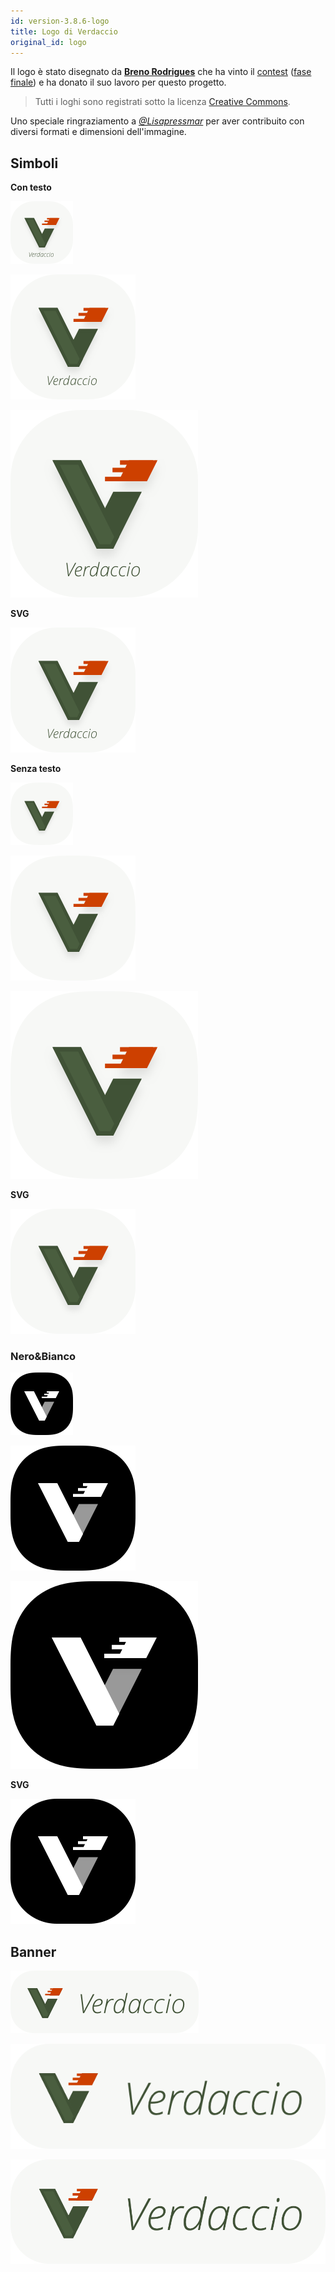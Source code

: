 ```yaml
---
id: version-3.8.6-logo
title: Logo di Verdaccio
original_id: logo
---
```

Il logo è stato disegnato da **[Breno Rodrigues](https://github.com/rodriguesbreno)** che ha vinto il [contest](https://github.com/verdaccio/verdaccio/issues/237) ([fase finale](https://github.com/verdaccio/verdaccio/issues/328)) e ha donato il suo lavoro per questo progetto.

> Tutti i loghi sono registrati sotto la licenza [Creative Commons](https://github.com/verdaccio/verdaccio/blob/master/LICENSE-docs).

Uno speciale ringraziamento a *[@Lisapressmar](https://github.com/Lisapressmar)* per aver contribuito con diversi formati e dimensioni dell'immagine.

## Simboli

**Con testo**

![simbolo piccolo con testo](/img/logo/symbol/png/logo-small-header-bottom.png)

![simbolo medio con testo](/img/logo/symbol/png/logo-small-header-bottom@2x.png)

![simbolo grande con testo](/img/logo/symbol/png/logo-small-header-bottom@3x.png)

**SVG**

![simbolo svg](/img/logo/symbol/svg/logo-small-header-bottom.svg)

**Senza testo**

![simbolo piccolo](/img/logo/symbol/png/verdaccio-tiny.png)

![simbolo medio](/img/logo/symbol/png/verdaccio-tiny@2x.png)

![simbolo grande](/img/logo/symbol/png/verdaccio-tiny@3x.png)

**SVG**

![formato svg simbolo senza testo](/img/logo/symbol/svg/verdaccio-tiny.svg)

### Nero&Bianco

![simbolo bianco e nero piccolo](/img/logo/symbol/png/verdaccio-blackwhite.png)

![simbolo bianco e nero medio](/img/logo/symbol/png/verdaccio-blackwhite@2x.png)

![simbolo bianco e nero grande](/img/logo/symbol/png/verdaccio-blackwhite@3x.png)

**SVG**

![simbolo bianco e nero svg](/img/logo/symbol/svg/verdaccio-blackwhite.svg)

## Banner

![banner piccolo](/img/logo/banner/png/verdaccio-banner.png)

![banner medio](/img/logo/banner/png/verdaccio-banner@2x.png)

![banner grande](/img/logo/banner/png/verdaccio-banner@3x.png)